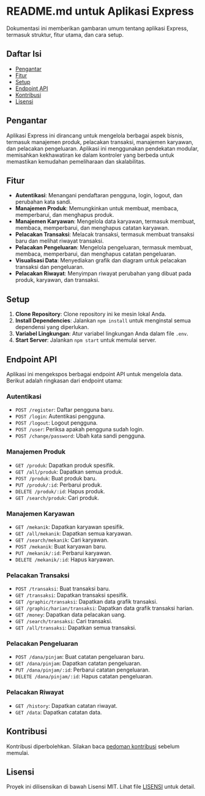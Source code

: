# README.md untuk Aplikasi Express

Dokumentasi ini memberikan gambaran umum tentang aplikasi Express, termasuk struktur, fitur utama, dan cara setup.

## Daftar Isi

- [Pengantar](#pengantar)
- [Fitur](#fitur)
- [Setup](#setup)
- [Endpoint API](#endpoint-api)
- [Kontribusi](#kontribusi)
- [Lisensi](#lisensi)

## Pengantar

Aplikasi Express ini dirancang untuk mengelola berbagai aspek bisnis, termasuk manajemen produk, pelacakan transaksi, manajemen karyawan, dan pelacakan pengeluaran. Aplikasi ini menggunakan pendekatan modular, memisahkan kekhawatiran ke dalam kontroler yang berbeda untuk memastikan kemudahan pemeliharaan dan skalabilitas.

## Fitur

- **Autentikasi**: Menangani pendaftaran pengguna, login, logout, dan perubahan kata sandi.
- **Manajemen Produk**: Memungkinkan untuk membuat, membaca, memperbarui, dan menghapus produk.
- **Manajemen Karyawan**: Mengelola data karyawan, termasuk membuat, membaca, memperbarui, dan menghapus catatan karyawan.
- **Pelacakan Transaksi**: Melacak transaksi, termasuk membuat transaksi baru dan melihat riwayat transaksi.
- **Pelacakan Pengeluaran**: Mengelola pengeluaran, termasuk membuat, membaca, memperbarui, dan menghapus catatan pengeluaran.
- **Visualisasi Data**: Menyediakan grafik dan diagram untuk pelacakan transaksi dan pengeluaran.
- **Pelacakan Riwayat**: Menyimpan riwayat perubahan yang dibuat pada produk, karyawan, dan transaksi.

## Setup

1. **Clone Repository**: Clone repository ini ke mesin lokal Anda.
2. **Install Dependencies**: Jalankan `npm install` untuk menginstal semua dependensi yang diperlukan.
3. **Variabel Lingkungan**: Atur variabel lingkungan Anda dalam file `.env`.
4. **Start Server**: Jalankan `npm start` untuk memulai server.

## Endpoint API

Aplikasi ini mengekspos berbagai endpoint API untuk mengelola data. Berikut adalah ringkasan dari endpoint utama:

### Autentikasi

- `POST /register`: Daftar pengguna baru.
- `POST /login`: Autentikasi pengguna.
- `POST /logout`: Logout pengguna.
- `POST /user`: Periksa apakah pengguna sudah login.
- `POST /change/password`: Ubah kata sandi pengguna.

### Manajemen Produk

- `GET /produk`: Dapatkan produk spesifik.
- `GET /all/produk`: Dapatkan semua produk.
- `POST /produk`: Buat produk baru.
- `PUT /produk/:id`: Perbarui produk.
- `DELETE /produk/:id`: Hapus produk.
- `GET /search/produk`: Cari produk.

### Manajemen Karyawan

- `GET /mekanik`: Dapatkan karyawan spesifik.
- `GET /all/mekanik`: Dapatkan semua karyawan.
- `GET /search/mekanik`: Cari karyawan.
- `POST /mekanik`: Buat karyawan baru.
- `PUT /mekanik/:id`: Perbarui karyawan.
- `DELETE /mekanik/:id`: Hapus karyawan.

### Pelacakan Transaksi

- `POST /transaksi`: Buat transaksi baru.
- `GET /transaksi`: Dapatkan transaksi spesifik.
- `GET /graphic/transaksi`: Dapatkan data grafik transaksi.
- `GET /graphic/harian/transaksi`: Dapatkan data grafik transaksi harian.
- `GET /money`: Dapatkan data pelacakan uang.
- `GET /search/transaksi`: Cari transaksi.
- `GET /all/transaksi`: Dapatkan semua transaksi.

### Pelacakan Pengeluaran

- `POST /dana/pinjam`: Buat catatan pengeluaran baru.
- `GET /dana/pinjam`: Dapatkan catatan pengeluaran.
- `PUT /dana/pinjam/:id`: Perbarui catatan pengeluaran.
- `DELETE /dana/pinjam/:id`: Hapus catatan pengeluaran.

### Pelacakan Riwayat

- `GET /history`: Dapatkan catatan riwayat.
- `GET /data`: Dapatkan catatan data.

## Kontribusi

Kontribusi diperbolehkan. Silakan baca [pedoman kontribusi](CONTRIBUTING.md) sebelum memulai.

## Lisensi

Proyek ini dilisensikan di bawah Lisensi MIT. Lihat file [LISENSI](LICENSE) untuk detail.
